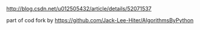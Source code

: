 
http://blog.csdn.net/u012505432/article/details/52071537

part of cod fork by https://github.com/Jack-Lee-Hiter/AlgorithmsByPython